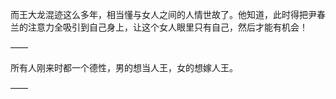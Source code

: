 而王大龙混迹这么多年，相当懂与女人之间的人情世故了。他知道，此时得把尹春兰的注意力全吸引到自己身上，让这个女人眼里只有自己，然后才能有机会！

——

所有人刚来时都一个德性，男的想当人王，女的想嫁人王。

——

